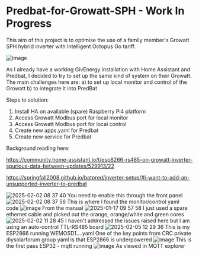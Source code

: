 # Predbat-for-Growatt-SPH - Work In Progress

This aim of this project is to optimise the use of a family member's Growatt SPH hybrid inverter with Intelligent Octopus Go tariff.

![image](https://github.com/user-attachments/assets/935202ee-259b-4bde-a70e-6350fbf2fb35)

As I already have a working GivEnergy installation with Home Assistant and Predbat, I decided to try to set up the same kind of system on their Growatt.
The main challenges here are:
a) to set up local monitor and control of the Growatt
b) to integrate it into PredBat

Steps to solution:
1. Install HA on available (spare) Raspberry Pi4 platform
2. Access Growatt Modbus port for local monitor
3. Access Growatt Modbus port for local control
4. Create new apps.yaml for Predbat
5. Create new service for Predbat

Background reading here:

https://community.home-assistant.io/t/esp8266-rs485-on-growatt-inverter-spurious-data-between-updates/529913/22

https://springfall2008.github.io/batpred/inverter-setup/#i-want-to-add-an-unsupported-inverter-to-predbat

![2025-02-02 08 37 40](https://github.com/user-attachments/assets/602e5737-80f4-4e65-9c46-14f665097cab)
You need to enable this through the front panel
![2025-02-02 08 37 56](https://github.com/user-attachments/assets/2daa8f3c-ccf5-40b3-ab1f-a3443b6f3552)
This is where I found the monitor/control yaml code
![image](https://github.com/user-attachments/assets/e294425d-d9e0-490e-b2d5-5172f848da38)
From the manual
![2025-01-17 09 57 58](https://github.com/user-attachments/assets/fbfd019a-c932-41ad-980f-0ae884f000dc)
I just used a spare ethernet cable and picked out the orange, orange/white and green cores 
![2025-02-02 11 28 45](https://github.com/user-attachments/assets/9225d55e-b4ef-4e6c-9bc2-fb8c27ead925)
I haven't addressed the issues raised here but I am using an auto-control TTL-RS485 board
![2025-02-05 12 29 36](https://github.com/user-attachments/assets/0b3cd294-e97e-4e80-a23f-e26ba250af47)
This is my ESP2866 running WEMOSD1....yaml
One of the key points from CRC private diysolarforum group yaml is that ESP2866 is underpowered
![image](https://github.com/user-attachments/assets/0a69f93d-d1b2-47fd-bf5e-b47522f1143f)
This is the first pass ESP32 - mqtt running
![image](https://github.com/user-attachments/assets/233d5743-a03c-4373-9b63-47a71f7e2477)
As viewed in MQTT explorer

